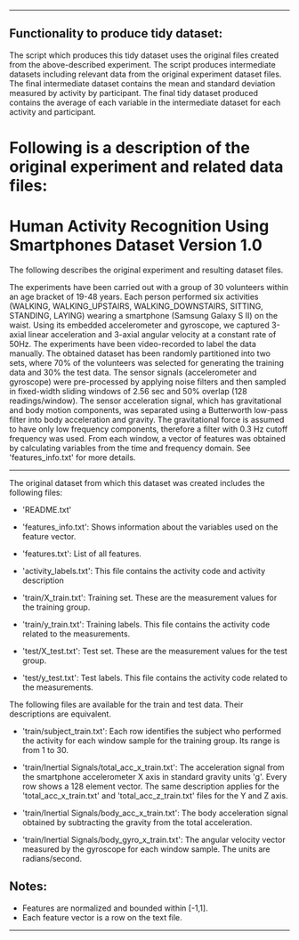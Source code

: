 -----------------------------------------------------
Functionality to produce tidy dataset:
-----------------------------------------------------
The script which produces this tidy dataset uses the original files created from the above-described experiment.
The script produces intermediate datasets including relevant data from the original experiment dataset files.
The final intermediate dataset contains the mean and standard deviation measured by activity by participant.
The final tidy dataset produced contains the average of each variable in the intermediate dataset for each activity and participant.  

Following is a description of the original experiment and related data files:
==================================================================
Human Activity Recognition Using Smartphones Dataset
Version 1.0
==================================================================

The following describes the original experiment and resulting dataset files.

The experiments have been carried out with a group of 30 volunteers within an age bracket of 19-48 years. Each person performed six activities (WALKING, WALKING_UPSTAIRS, WALKING_DOWNSTAIRS, SITTING, STANDING, LAYING) wearing a smartphone (Samsung Galaxy S II) on the waist. Using its embedded accelerometer and gyroscope, we captured 3-axial linear acceleration and 3-axial angular velocity at a constant rate of 50Hz. The experiments have been video-recorded to label the data manually. The obtained dataset has been randomly partitioned into two sets, where 70% of the volunteers was selected for generating the training data and 30% the test data. 
The sensor signals (accelerometer and gyroscope) were pre-processed by applying noise filters and then sampled in fixed-width sliding windows of 2.56 sec and 50% overlap (128 readings/window). The sensor acceleration signal, which has gravitational and body motion components, was separated using a Butterworth low-pass filter into body acceleration and gravity. The gravitational force is assumed to have only low frequency components, therefore a filter with 0.3 Hz cutoff frequency was used. From each window, a vector of features was obtained by calculating variables from the time and frequency domain. See 'features_info.txt' for more details. 

------------------------------------------------------

The original dataset from which this dataset was created includes the following files:

- 'README.txt'

- 'features_info.txt': Shows information about the variables used on the feature vector.

- 'features.txt': List of all features.

- 'activity_labels.txt': This file contains the activity code and activity description

- 'train/X_train.txt': Training set. These are the measurement values for the training group.

- 'train/y_train.txt': Training labels. This file contains the activity code related to the measurements.

- 'test/X_test.txt': Test set. These are the measurement values for the test group.

- 'test/y_test.txt': Test labels. This file contains the activity code related to the measurements.

The following files are available for the train and test data. Their descriptions are equivalent. 

- 'train/subject_train.txt': Each row identifies the subject who performed the activity for each window sample for the training group. Its range is from 1 to 30. 

- 'train/Inertial Signals/total_acc_x_train.txt': The acceleration signal from the smartphone accelerometer X axis in standard gravity units 'g'. Every row shows a 128 element vector. The same description applies for the 'total_acc_x_train.txt' and 'total_acc_z_train.txt' files for the Y and Z axis. 

- 'train/Inertial Signals/body_acc_x_train.txt': The body acceleration signal obtained by subtracting the gravity from the total acceleration. 

- 'train/Inertial Signals/body_gyro_x_train.txt': The angular velocity vector measured by the gyroscope for each window sample. The units are radians/second. 

Notes: 
-----------------------------------------------------
- Features are normalized and bounded within [-1,1].
- Each feature vector is a row on the text file.
-----------------------------------------------------





